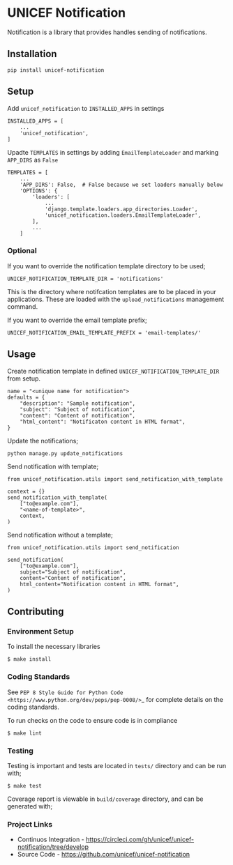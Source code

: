 # UNICEF Notification

Notification is a library that provides handles sending of notifications.


## Installation

    pip install unicef-notification


## Setup

Add ``unicef_notification`` to ``INSTALLED_APPS`` in settings

    INSTALLED_APPS = [
        ...
        'unicef_notification',
    ]

Upadte ``TEMPLATES`` in settings by adding ``EmailTemplateLoader`` and marking ``APP_DIRS`` as ``False``

    TEMPLATES = [
        ...
        'APP_DIRS': False,  # False because we set loaders manually below
        'OPTIONS': {
            'loaders': [
                ...
                'django.template.loaders.app_directories.Loader',
                'unicef_notification.loaders.EmailTemplateLoader',
            ],
            ...
        ]


### Optional

If you want to override the notification template directory to be used;

    UNICEF_NOTIFICATION_TEMPLATE_DIR = 'notifications'

This is the directory where notifcation templates are to be placed in your applications.
These are loaded with the `upload_notifications` management command.

If you want to override the email template prefix;

    UNICEF_NOTIFICATION_EMAIL_TEMPLATE_PREFIX = 'email-templates/'

## Usage

Create notification template in defined `UNICEF_NOTIFICATION_TEMPLATE_DIR` from setup.

    name = "<unique name for notification">
    defaults = {
        "description": "Sample notification",
        "subject": "Subject of notification",
        "content": "Content of notification",
        "html_content": "Notificaton content in HTML format",
    }

Update the notifications;

    python manage.py update_notifications

Send notification with template;

    from unicef_notification.utils import send_notification_with_template

    context = {}
    send_notification_with_template(
        ["to@example.com"],
        "<name-of-template>",
        context,
    )

Send notification without a template;

    from unicef_notification.utils import send_notification

    send_notification(
        ["to@example.com"],
        subject="Subject of notification",
        content="Content of notification",
        html_content="Notification content in HTML format",
    )


## Contributing

### Environment Setup

To install the necessary libraries

    $ make install


### Coding Standards

See `PEP 8 Style Guide for Python Code <https://www.python.org/dev/peps/pep-0008/>`_ for complete details on the coding standards.

To run checks on the code to ensure code is in compliance

    $ make lint


### Testing

Testing is important and tests are located in `tests/` directory and can be run with;

    $ make test

Coverage report is viewable in `build/coverage` directory, and can be generated with;


### Project Links

 - Continuos Integration - https://circleci.com/gh/unicef/unicef-notification/tree/develop
 - Source Code - https://github.com/unicef/unicef-notification
